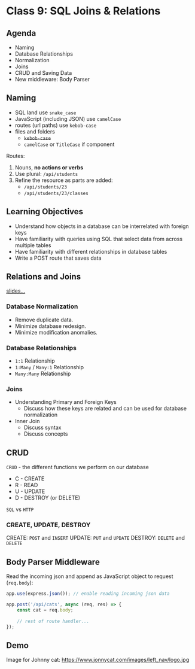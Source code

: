 Class 9: SQL Joins & Relations
===

## Agenda

* Naming
* Database Relationships
* Normalization
* Joins
* CRUD and Saving Data
* New middleware: Body Parser

## Naming

* SQL land use `snake_case`
* JavaScript (including JSON) use `camelCase`
* routes (url paths) use `kebob-case`
* files and folders
    * ~~`kebob-case`~~
    * `camelCase` or `TitleCase` if component

Routes:

1. Nouns, **no actions or verbs**
1. Use plural: `/api/students`
1. Refine the resource as parts are added: 
    * `/api/students/23`
    * `/api/students/23/classes`

## Learning Objectives

* Understand how objects in a database can be interrelated with foreign keys
* Have familiarity with queries using SQL that select data from across multiple tables
* Have familiarity with different relationships in database tables
* Write a POST route that saves data

## Relations and Joins

[slides...](./sql-joins.pdf)

### Database Normalization

* Remove duplicate data.
* Minimize database redesign.
* Minimize modification anomalies.

### Database Relationships

* `1:1` Relationship
* `1:Many` / `Many:1` Relationship
* `Many:Many` Relationship

### Joins

* Understanding Primary and Foreign Keys
    * Discuss how these keys are related and can be used for database normalization
* Inner Join
    * Discuss syntax
    * Discuss concepts

## CRUD

`CRUD` - the different functions we perform on our database

* C - CREATE
* R - READ
* U - UPDATE
* D - DESTROY (or DELETE)

`SQL` vs `HTTP`

### CREATE, UPDATE, DESTROY

CREATE: `POST` and `INSERT`
UPDATE: `PUT` and `UPDATE`
DESTROY: `DELETE` and `DELETE`

## Body Parser Middleware

Read the incoming json and append as JavaScript object to request (`req.body`):

```js
app.use(express.json()); // enable reading incoming json data
```

```js
app.post('/api/cats', async (req, res) => {
    const cat = req.body;
    
    // rest of route handler...
});
```

## Demo

Image for Johnny cat: https://www.jonnycat.com/images/left_nav/logo.jpg

